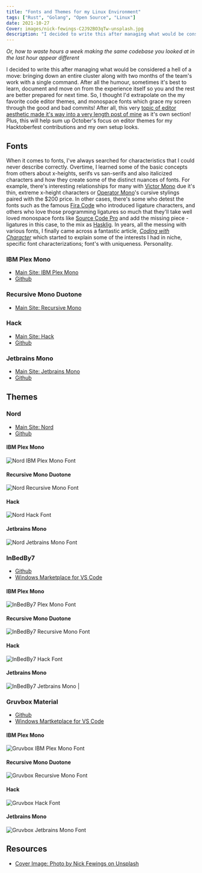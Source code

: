 ```yaml
---
title: "Fonts and Themes for my Linux Environment"
tags: ["Rust", "Golang", "Open Source", "Linux"]
date: 2021-10-27
Cover: images/nick-fewings-C2J92BO3qTw-unsplash.jpg
description: "I decided to write this after managing what would be considered a hell of a move: bringing down an entire cluster along with two months of the team's work with a single command. After all the humour, sometimes it's best to learn, document and move on from the experience itself so you and the rest are better prepared for next time. So, I thought I'd extrapolate on the my favorite code editor themes, and monospace fonts which grace my screen through the good and bad commits!"
---
```


*Or, how to waste hours a week making the same codebase you looked at in the last hour appear different*

I decided to write this after managing what would be considered a hell of a move: bringing down an entire cluster along with two months of the team's work with a single command. After all the humour, sometimes it's best to learn, document and move on from the experience itself so you and the rest are better prepared for next time. So, I thought I'd extrapolate on the my favorite code editor themes, and monospace fonts which grace my screen through the good and bad commits! After all, this very [topic of editor aesthetic made it's way into a very length post of mine](https://raygervais.dev/articles/2021/5/re_my_most_notable_failures/) as it's own section! Plus, this will help sum up October's focus on editor themes for my Hacktoberfest contributions and my own setup looks.

## Fonts

When it comes to fonts, I've always searched for characteristics that I could never describe correctly. Overtime, I learned some of the basic concepts from others about x-heights, serifs vs san-serifs and also italicized characters and how they create some of the distinct nuances of fonts. For example, there's interesting relationships for many with [Victor Mono](https://rubjo.github.io/victor-mono/) due it's thin, extreme x-height characters or [Operator Mono](https://www.typography.com/blog/introducing-operator)'s cursive stylings paired with the $200 price. In other cases, there's some who detest the fonts such as the famous [Fira Code](https://github.com/tonsky/FiraCode) who introduced ligature characters, and others who love those programming ligatures so much that they'll take well loved monospace fonts like [Source Code Pro](https://github.com/adobe-fonts/source-code-pro) and add the missing piece -ligatures in this case, to the mix as [Hasklig](https://github.com/i-tu/Hasklig). In years, all the messing with various fonts, I finally came across a fantastic article, [*Coding with Character*](https://realdougwilson.com/writing/coding-with-character) which started to explain some of the interests I had in niche, specific font characterizations; font's with uniqueness. Personality.

### IBM Plex Mono

- [Main Site: IBM Plex Mono](https://www.ibm.com/plex/)
- [Github](https://github.com/IBM/plex)

### Recursive Mono Duotone

- [Main Site: Recursive Mono](https://www.recursive.design)

### Hack

- [Main Site: Hack](http://sourcefoundry.org/hack/)
- [Github](https://github.com/source-foundry/Hack)

### Jetbrains Mono

- [Main Site: Jetbrains Mono](https://jetbrains.com/mono)
- [Github](https://github.com/JetBrains/JetBrainsMono)

## Themes

### Nord

- [Main Site: Nord](http://nordtheme.com)
- [Github](https://github.com/arcticicestudio/nord)


#### IBM Plex Mono

![Nord IBM Plex Mono Font](images/nord_plex.png) 


#### Recursive Mono Duotone

![Nord Recursive Mono Font](images/nord_rec.png)


#### Hack

![Nord Hack Font](images/nord_hack.png)

#### Jetbrains Mono

![Nord Jetbrains Mono Font](images/nord_jetbrains.png)

### InBedBy7

- [Github](https://github.com/sdras/inbedby7pm)
- [Windows Marketplace for VS Code](https://marketplace.visualstudio.com/items?itemName=sdras.inbedby7pm)

#### IBM Plex Mono

![InBedBy7 Plex Mono Font](images/inbed_plex.png) 

#### Recursive Mono Duotone

![InBedBy7 Recursive Mono Font](./images/inbed_rec.png) 

#### Hack

![InBedBy7 Hack Font](./images/inbed_hack.png) 

#### Jetbrains Mono

![InBedBy7 Jetbrains Mono](./images/inbed_jetbrains.png) |

### Gruvbox Material

- [Github](https://github.com/sainnhe/gruvbox-material-vscode)
- [Windows Martketplace for VS Code](https://github.com/sainnhe/gruvbox-material-vscode)

#### IBM Plex Mono

![Gruvbox IBM Plex Mono Font](./images/gruvbox_plex.png)

#### Recursive Mono Duotone

![Gruvbox Recursive Mono Font](./images/gruvbox_rec.png)

#### Hack

![Gruvbox Hack Font](./images/gruvbox_hack.png)

#### Jetbrains Mono

![Gruvbox Jetbrains Mono Font](./images/gruvbox_jetbrains.png)

## Resources

- [Cover Image: Photo by Nick Fewings on Unsplash](https://unsplash.com/photos/C2J92BO3qTw)